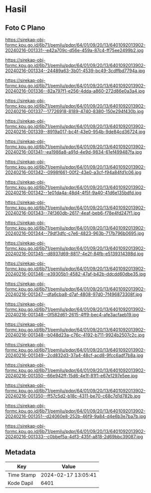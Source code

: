 # Hasil

## Foto C Plano

https://sirekap-obj-formc.kpu.go.id/6b71/pemilu/pdpr/64/01/09/20/13/6401092013902-20240216-001331--e42a709c-d56e-459a-87c4-ff75ee2499b2.jpg

https://sirekap-obj-formc.kpu.go.id/6b71/pemilu/pdpr/64/01/09/20/13/6401092013902-20240216-001334--24489a63-3b01-4539-bc49-3cdffbd7794a.jpg

https://sirekap-obj-formc.kpu.go.id/6b71/pemilu/pdpr/64/01/09/20/13/6401092013902-20240216-001336--82a797f1-e256-4dda-a860-272d86e0a3a4.jpg

https://sirekap-obj-formc.kpu.go.id/6b71/pemilu/pdpr/64/01/09/20/13/6401092013902-20240216-001337--17726918-8189-4740-8380-150e294f430b.jpg

https://sirekap-obj-formc.kpu.go.id/6b71/pemilu/pdpr/64/01/09/20/13/6401092013902-20240216-001339--8919a017-bc4f-43e0-954b-9de84cd36724.jpg

https://sirekap-obj-formc.kpu.go.id/6b71/pemilu/pdpr/64/01/09/20/13/6401092013902-20240216-001341--ea1986a8-a91d-4e9d-9834-61ef499487fa.jpg

https://sirekap-obj-formc.kpu.go.id/6b71/pemilu/pdpr/64/01/09/20/13/6401092013902-20240216-001342--0998f661-00f2-43e0-a3cf-f94a84fd1c06.jpg

https://sirekap-obj-formc.kpu.go.id/6b71/pemilu/pdpr/64/01/09/20/13/6401092013902-20240216-001342--1e01da4a-48d4-4f5f-9a40-41d6e135bdfd.jpg

https://sirekap-obj-formc.kpu.go.id/6b71/pemilu/pdpr/64/01/09/20/13/6401092013902-20240216-001343--74f360db-2617-4eaf-beb6-f78e4fd247f1.jpg

https://sirekap-obj-formc.kpu.go.id/6b71/pemilu/pdpr/64/01/09/20/13/6401092013902-20240216-001344--79df3dfc-c7e6-4823-963b-717b796b0695.jpg

https://sirekap-obj-formc.kpu.go.id/6b71/pemilu/pdpr/64/01/09/20/13/6401092013902-20240216-001345--d8937d69-8817-4e2f-84fb-e5139314398d.jpg

https://sirekap-obj-formc.kpu.go.id/6b71/pemilu/pdpr/64/01/09/20/13/6401092013902-20240216-001346--e39305b1-4582-47af-b42b-ddcdd60dbe35.jpg

https://sirekap-obj-formc.kpu.go.id/6b71/pemilu/pdpr/64/01/09/20/13/6401092013902-20240216-001347--dfa6cba8-d7af-4808-97d0-7f496873308f.jpg

https://sirekap-obj-formc.kpu.go.id/6b71/pemilu/pdpr/64/01/09/20/13/6401092013902-20240216-001348--0f582d61-2615-4ff9-bec4-afe3acfaeb19.jpg

https://sirekap-obj-formc.kpu.go.id/6b71/pemilu/pdpr/64/01/09/20/13/6401092013902-20240216-001348--b048d23a-c76c-4192-b711-9924b2507c2c.jpg

https://sirekap-obj-formc.kpu.go.id/6b71/pemilu/pdpr/64/01/09/20/13/6401092013902-20240216-001349--2cd832d3-37a4-48cf-acd8-9fcc6adf7b8a.jpg

https://sirekap-obj-formc.kpu.go.id/6b71/pemilu/pdpr/64/01/09/20/13/6401092013902-20240216-001350--66e942ff-15d6-4e1f-81f1-e67e1297e5ee.jpg

https://sirekap-obj-formc.kpu.go.id/6b71/pemilu/pdpr/64/01/09/20/13/6401092013902-20240216-001350--ff57c5d2-b18c-4311-be70-c68c7d1d782b.jpg

https://sirekap-obj-formc.kpu.go.id/6b71/pemilu/pdpr/64/01/09/20/13/6401092013902-20240216-001351--d24060e8-252b-46f9-9a84-d4e6b3e7ba7b.jpg

https://sirekap-obj-formc.kpu.go.id/6b71/pemilu/pdpr/64/01/09/20/13/6401092013902-20240216-001333--c0bbef5a-4df3-435f-a818-2d69bbc39087.jpg


## Metadata

| Key        | Value               |
| ---------- | ------------------- |
| Time Stamp | 2024-02-17 13:05:41 |
| Kode Dapil | 6401                |



